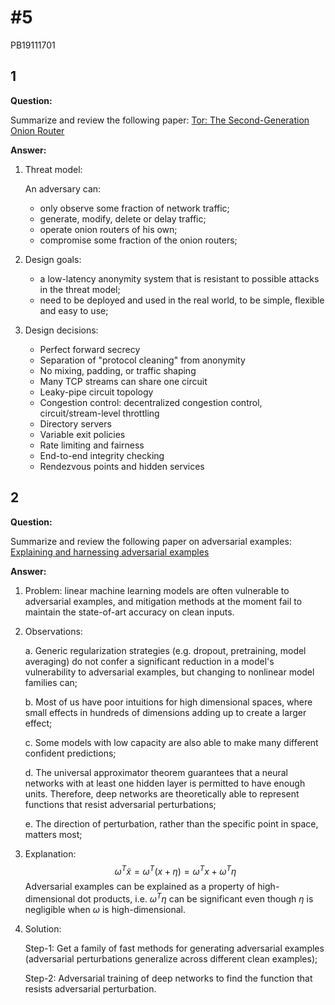 # #5

PB19111701

## 1

**Question:**

Summarize and review the following paper: [Tor: The Second-Generation Onion Router](https://www.usenix.org/conference/13th-usenix-security-symposium/tor-second-generation-onion-router)

**Answer:**

1. Threat model:

   An adversary can:

   - only observe some fraction of network traffic;
   - generate, modify, delete or delay traffic;
   - operate onion routers of his own;
   - compromise some fraction of the onion routers;

2. Design goals:

   - a low-latency anonymity system that is resistant to possible attacks in the threat model; 
   - need to be deployed and used in the real world, to be simple, flexible and easy to use;

3. Design decisions:
   - Perfect forward secrecy
   - Separation of "protocol cleaning" from anonymity
   - No mixing, padding, or traffic shaping
   - Many TCP streams can share one circuit
   - Leaky-pipe circuit topology
   - Congestion control: decentralized congestion control, circuit/stream-level throttling
   - Directory servers
   - Variable exit policies
   - Rate limiting and fairness
   - End-to-end integrity checking
   - Rendezvous points and hidden services



## 2

**Question:**

Summarize and review the following paper on adversarial examples: [Explaining and harnessing adversarial examples](https://arxiv.org/pdf/1412.6572.pdf)

**Answer:**

1. Problem: linear machine learning models are often vulnerable to adversarial examples, and mitigation methods at the moment fail to maintain the state-of-art accuracy on clean inputs.

2. Observations: 

   a. Generic regularization strategies (e.g. dropout, pretraining, model averaging) do not confer a significant reduction in a model's vulnerability to adversarial examples, but changing to nonlinear model families can;

   b. Most of us have poor intuitions for high dimensional spaces, where small effects in hundreds of dimensions adding up to create a larger effect;

   c. Some models with low capacity are also able to make many different confident predictions;

   d. The universal approximator theorem guarantees that a neural networks with at least one hidden layer is permitted to have enough units. Therefore, deep networks are theoretically able to represent functions that resist adversarial perturbations;

   e. The direction of perturbation, rather than the specific point in space, matters most;

3. Explanation:
   $$
   \omega^T\tilde{x}=\omega^T(x+\eta)=\omega^Tx+\omega^T\eta
   $$
   Adversarial examples can be explained as a property of high-dimensional dot products, i.e. $\omega^T\eta$ can be significant even though $\eta$ is negligible when $\omega$ is high-dimensional.

4. Solution:

   Step-1: Get a family of fast methods for generating adversarial examples (adversarial perturbations generalize across different clean examples);

   Step-2: Adversarial training of deep networks to find the function that resists adversarial perturbation.